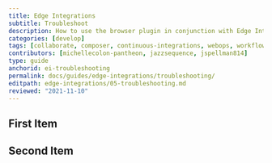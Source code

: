 ```yaml
---
title: Edge Integrations
subtitle: Troubleshoot
description: How to use the browser plugin in conjunction with Edge Integrations.
categories: [develop]
tags: [collaborate, composer, continuous-integrations, webops, workflow]
contributors: [michellecolon-pantheon, jazzsequence, jspellman814]
type: guide
anchorid: ei-troubleshooting
permalink: docs/guides/edge-integrations/troubleshooting/
editpath: edge-integrations/05-troubleshooting.md
reviewed: "2021-11-10"
---
```



## First Item



## Second Item
